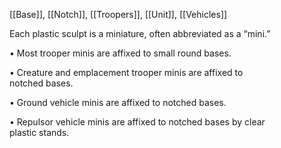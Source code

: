 [[Base]], [[Notch]], [[Troopers]], [[Unit]], [[Vehicles]]

Each plastic sculpt is a miniature, often abbreviated as a “mini.”  

• Most trooper minis are affixed to small round bases.  

• Creature and emplacement trooper minis are affixed to  
notched bases.  

• Ground vehicle minis are affixed to notched bases.  

• Repulsor vehicle minis are affixed to notched bases by clear  
plastic stands.  
